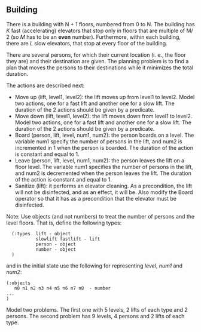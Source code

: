 ## Building

There is a building with N + 1 floors, numbered from 0 to N. 
The building has *K*  fast (accelerating) elevators that stop only in floors that are multiple of M/ 2 (so *M* has to be an **even** number). Furthermore, within each building, there are *L* slow elevators, that stop at every floor of the building. 

There are several persons, for which their current location (i. e., the floor they are) and their destination are given. The planning problem is to find a plan that moves the persons to their destinations while it minimizes the total duration.

The actions are described next:

 - Move up (lift, level1, level2): the lift moves up from level1 to level2. Model two actions, one for a fast lift and another one for a slow lift. The duration of the 2 actions should be given by a predicate. 
 - Move down (lift, level1, level2): the lift moves down from level1 to level2. Model two actions, one for a fast lift and another one for a slow lift.  The duration of the 2 actions should be given by a predicate.
 - Board (person, lift, level, num1, num2): the person boards on a level. The variable num1 specify the number of persons in the lift, and num2 is incremented in 1 when the person is boarded. The duration of the action is constant and equal to 1.
 - Leave (person, lift, level, num1, num2): the person leaves the lift on a floor level. The variable num1 specifies the number of persons in the lift, and num2 is decremented when the person leaves the lift. The duration of the action is constant and equal to 1.
 - Sanitize (lift): it performs an elevator cleaning. As a precondition, the lift will not be disinfected, and as an effect, it will be. Also modify the Board operator so that it has as a precondition that the elevator must be disinfected.

Note: Use objects (and not numbers) to treat the number of persons and the level floors. That is, define the following types:
```
  (:types  lift - object 
           slowlift fastlift - lift
           person - object
           number - object
  )
```
and in the initial state use the following for representing *level*, *num1* and *num2*:

```
(:objects 
   n0 n1 n2 n3 n4 n5 n6 n7 n8  - number
...
)
```

Model two problems. The first one with 5 levels, 2 lifts of each type and 2 persons. The second problem has 9 levels, 4 persons and 2 lifts of each type.

